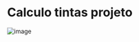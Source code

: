 # Calculo tintas projeto
 
![image](https://user-images.githubusercontent.com/68438786/136994147-6ef9c005-ca98-4ae5-954b-61a40c79be52.png)
